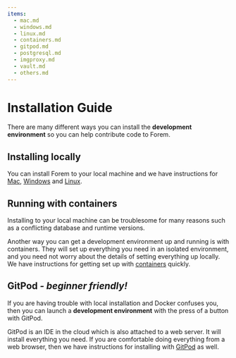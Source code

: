 ```yaml
---
items:
  - mac.md
  - windows.md
  - linux.md
  - containers.md
  - gitpod.md
  - postgresql.md
  - imgproxy.md
  - vault.md
  - others.md
---
```


# Installation Guide

There are many different ways you can install the **development environment** so
you can help contribute code to Forem.

## Installing locally

You can install Forem to your local machine and we have instructions for
[Mac](/installation/mac), [Windows](/installation/windows) and
[Linux](/installation/linux).

## Running with containers

Installing to your local machine can be troublesome for many reasons such as a
conflicting database and runtime versions.

Another way you can get a development environment up and running is with
containers. They will set up everything you need in an isolated environment, and
you need not worry about the details of setting everything up locally. We have
instructions for getting set up with [containers](/installation/containers)
quickly.

## GitPod _- beginner friendly!_

If you are having trouble with local installation and Docker confuses you, then
you can launch a **development environment** with the press of a button with
GitPod.

GitPod is an IDE in the cloud which is also attached to a web server. It will
install everything you need. If you are comfortable doing everything from a web
browser, then we have instructions for installing with
[GitPod](/installation/gitpod) as well.
